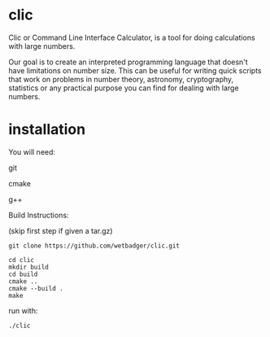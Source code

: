 # clic

Clic or Command Line Interface Calculator, is a tool for doing calculations with large numbers.

Our goal is to create an interpreted programming language that doesn't have limitations on number size. This can be useful for writing quick scripts that work on problems in number theory, astronomy, cryptography, statistics or any practical purpose you can find for dealing with large numbers.

# installation

You will need:

git

cmake

g++

Build Instructions:

(skip first step if given a tar.gz)

    git clone https://github.com/wetbadger/clic.git
    
    cd clic
    mkdir build
    cd build
    cmake ..
    cmake --build .
    make
    
run with:
    
    ./clic
    
